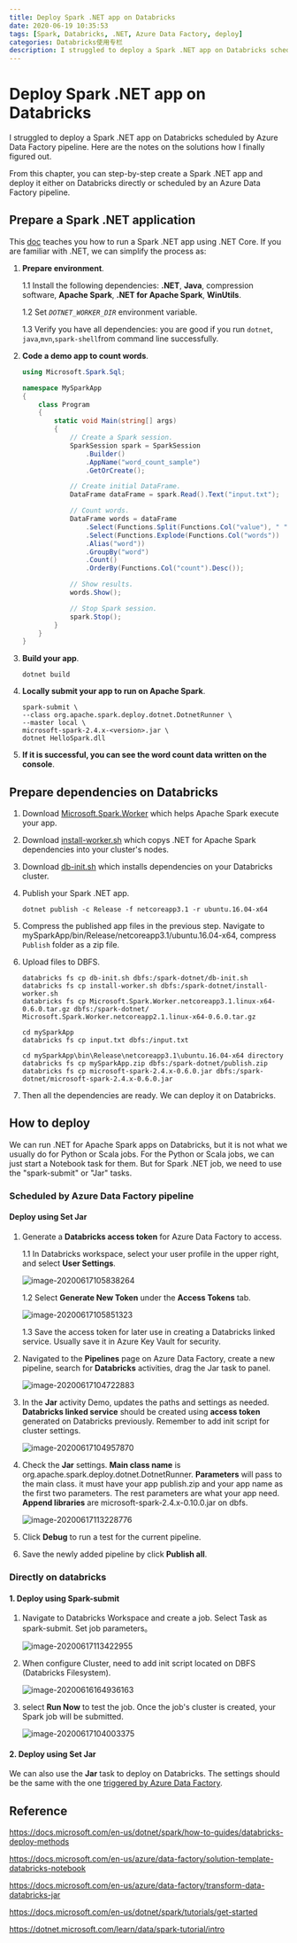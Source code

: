 ```yaml
---
title: Deploy Spark .NET app on Databricks
date: 2020-06-19 10:35:53
tags: [Spark, Databricks, .NET, Azure Data Factory, deploy]
categories: Databricks使用专栏
description: I struggled to deploy a Spark .NET app on Databricks scheduled by Azure Data Factory pipeline. Here are the notes on the solutions how I finally figured out. From this chapter, you can step-by-step create a Spark .NET app and deploy it either on Databricks directly or scheduled by an Azure Data Factory pipeline.
---
```


# Deploy Spark .NET app on Databricks

I struggled to deploy a Spark .NET app on Databricks scheduled by Azure Data Factory pipeline. Here are the notes on the solutions how I finally figured out. 

From this chapter, you can step-by-step create a Spark .NET app and deploy it either on Databricks directly or scheduled by an Azure Data Factory pipeline.

## Prepare a Spark .NET application

This [doc](https://docs.microsoft.com/en-us/dotnet/spark/tutorials/get-started) teaches you how to run a Spark .NET app using .NET Core. If you are familiar with .NET, we can simplify the process as:

1. **Prepare environment**.

   1.1 Install the following dependencies: **.NET**, **Java**, compression software, **Apache Spark**, **.NET for Apache Spark**, **WinUtils**.

   1.2 Set *`DOTNET_WORKER_DIR`* environment variable.

   1.3 Verify you have all dependencies: you are good if you run `dotnet`, `java`,`mvn`,`spark-shell`from command line successfully.

2. **Code a demo app to count words**.

   ```c#
   using Microsoft.Spark.Sql;
   
   namespace MySparkApp
   {
       class Program
       {
           static void Main(string[] args)
           {
               // Create a Spark session.
               SparkSession spark = SparkSession
                   .Builder()
                   .AppName("word_count_sample")
                   .GetOrCreate();
   
               // Create initial DataFrame.
               DataFrame dataFrame = spark.Read().Text("input.txt");
   
               // Count words.
               DataFrame words = dataFrame
                   .Select(Functions.Split(Functions.Col("value"), " ").Alias("words"))
                   .Select(Functions.Explode(Functions.Col("words"))
                   .Alias("word"))
                   .GroupBy("word")
                   .Count()
                   .OrderBy(Functions.Col("count").Desc());
   
               // Show results.
               words.Show();
   
               // Stop Spark session.
               spark.Stop();
           }
       }
   }
   ```

   

3. **Build your app**.

   ```
   dotnet build
   ```

4. **Locally submit your app to run on Apache Spark**.

   ```
   spark-submit \
   --class org.apache.spark.deploy.dotnet.DotnetRunner \
   --master local \
   microsoft-spark-2.4.x-<version>.jar \
   dotnet HelloSpark.dll
   ```

5. **If it is successful, you can see the word count data written on the console**.

## Prepare dependencies on Databricks

1. Download [Microsoft.Spark.Worker](https://github.com/dotnet/spark/releases/download/v0.6.0/Microsoft.Spark.Worker.netcoreapp2.1.linux-x64-0.6.0.tar.gz) which helps Apache Spark execute your app.

2. Download [install-worker.sh](https://github.com/sugartxy/Spark/blob/master/dotnet/deployment/install-worker.sh) which copys .NET for Apache Spark dependencies into your cluster's nodes.

3. Download [db-init.sh](https://github.com/sugartxy/Spark/blob/master/dotnet/deployment/db-init.sh) which installs dependencies on your Databricks cluster.

4. Publish your Spark .NET app.

   ```
   dotnet publish -c Release -f netcoreapp3.1 -r ubuntu.16.04-x64
   ```

5. Compress the published app files in the previous step. Navigate to mySparkApp/bin/Release/netcoreapp3.1/ubuntu.16.04-x64, compress `Publish` folder as a zip file.

6. Upload files to DBFS.

   ```
   databricks fs cp db-init.sh dbfs:/spark-dotnet/db-init.sh
   databricks fs cp install-worker.sh dbfs:/spark-dotnet/install-worker.sh
   databricks fs cp Microsoft.Spark.Worker.netcoreapp3.1.linux-x64-0.6.0.tar.gz dbfs:/spark-dotnet/   Microsoft.Spark.Worker.netcoreapp2.1.linux-x64-0.6.0.tar.gz
   
   cd mySparkApp
   databricks fs cp input.txt dbfs:/input.txt
   
   cd mySparkApp\bin\Release\netcoreapp3.1\ubuntu.16.04-x64 directory
   databricks fs cp mySparkApp.zip dbfs:/spark-dotnet/publish.zip
   databricks fs cp microsoft-spark-2.4.x-0.6.0.jar dbfs:/spark-dotnet/microsoft-spark-2.4.x-0.6.0.jar
   ```

   

7. Then all the dependencies are ready. We can deploy it on Databricks.

## How to deploy

We can run .NET for Apache Spark apps on Databricks, but it is not what we usually do for Python or Scala jobs. For the Python or Scala jobs, we can just start a Notebook task for them. But for Spark .NET job, we need to use the "spark-submit" or "Jar" tasks. 

### Scheduled by Azure Data Factory pipeline

#### Deploy using Set Jar

1. Generate a **Databricks access token** for Azure Data Factory to access. 

   1.1 In Databricks workspace, select your user profile in the upper right, and select  **User Settings**.

   ![image-20200617105838264](/images/image-20200617105838264.png)

   1.2 Select **Generate New Token** under the **Access Tokens** tab.

   ![image-20200617105851323](/images/image-20200617105851323.png)

   1.3 Save the access token for later use in creating a Databricks linked service. Usually save it in Azure Key Vault for security.

2. Navigated to the **Pipelines** page on Azure Data Factory, create a new pipeline, search for **Databricks** activities, drag the Jar task to panel.

   ![image-20200617104722883](/images/image-20200617104722883.png)

3. In the **Jar** activity Demo, updates the paths and settings as needed. **Databricks linked service** should be created using **access token** generated on Databricks previously. Remember to add init script for cluster settings.

   ![image-20200617104957870](/images/image-20200617104957870.png)

4. Check the **Jar** settings. **Main class name** is org.apache.spark.deploy.dotnet.DotnetRunner. **Parameters** will pass to the main class. it must have your app publish.zip and your app name as the first two parameters. The rest parameters are what your app need. **Append libraries** are microsoft-spark-2.4.x-0.10.0.jar on dbfs.

   ![image-20200617113228776](/images/image-20200617113228776.png)

5. Click **Debug** to run a test for the current pipeline.

6. Save the newly added pipeline by click **Publish all**.

### Directly on databricks

#### 1. Deploy using Spark-submit

1. Navigate to Databricks Workspace and create a job. Select Task as spark-submit. Set job parameters。

   ![image-20200617113422955](/images/image-20200617113422955.png)

2. When configure Cluster, need to add init script located on DBFS (Databricks Filesystem).

   ![image-20200616164936163](/images/image-20200616164936163.png)

3. select **Run Now** to test the job. Once the job's cluster is created, your Spark job will be submitted.

   ![image-20200617104003375](/images/image-20200617104003375.png)

#### 2. Deploy using Set Jar

We can also use the **Jar** task to deploy on Databricks. The settings should be the same with the one [triggered by Azure Data Factory](#deploy-using-set-jar).

## Reference

https://docs.microsoft.com/en-us/dotnet/spark/how-to-guides/databricks-deploy-methods

https://docs.microsoft.com/en-us/azure/data-factory/solution-template-databricks-notebook

https://docs.microsoft.com/en-us/azure/data-factory/transform-data-databricks-jar

https://docs.microsoft.com/en-us/dotnet/spark/tutorials/get-started

https://dotnet.microsoft.com/learn/data/spark-tutorial/intro